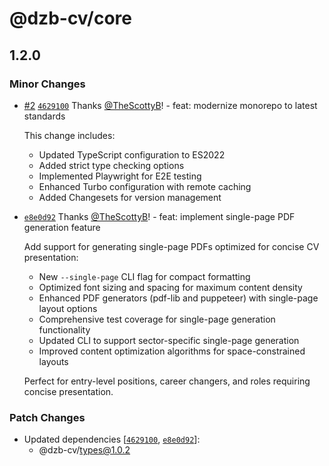 # @dzb-cv/core

## 1.2.0

### Minor Changes

- [#2](https://github.com/TheScottyB/dzb-cv/pull/2) [`4629100`](https://github.com/TheScottyB/dzb-cv/commit/462910041474e32bcfd8723c1efb6ad006023b5f) Thanks [@TheScottyB](https://github.com/TheScottyB)! - feat: modernize monorepo to latest standards

  This change includes:
  - Updated TypeScript configuration to ES2022
  - Added strict type checking options
  - Implemented Playwright for E2E testing
  - Enhanced Turbo configuration with remote caching
  - Added Changesets for version management

- [`e8e0d92`](https://github.com/TheScottyB/dzb-cv/commit/e8e0d92fc5fcefe899e2f6f25199fb7ee8d843d0) Thanks [@TheScottyB](https://github.com/TheScottyB)! - feat: implement single-page PDF generation feature

  Add support for generating single-page PDFs optimized for concise CV presentation:
  - New `--single-page` CLI flag for compact formatting
  - Optimized font sizing and spacing for maximum content density
  - Enhanced PDF generators (pdf-lib and puppeteer) with single-page layout options
  - Comprehensive test coverage for single-page generation functionality
  - Updated CLI to support sector-specific single-page generation
  - Improved content optimization algorithms for space-constrained layouts

  Perfect for entry-level positions, career changers, and roles requiring concise presentation.

### Patch Changes

- Updated dependencies [[`4629100`](https://github.com/TheScottyB/dzb-cv/commit/462910041474e32bcfd8723c1efb6ad006023b5f), [`e8e0d92`](https://github.com/TheScottyB/dzb-cv/commit/e8e0d92fc5fcefe899e2f6f25199fb7ee8d843d0)]:
  - @dzb-cv/types@1.0.2
